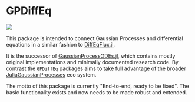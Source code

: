 # GPDiffEq

[![](https://img.shields.io/badge/docs-dev-blue.svg)](https://crown421.github.io/GPDiffEq.jl/dev/)


This package is intended to connect Gaussian Processes and differential equations in a similar fashion to [DiffEqFlux.jl](https://github.com/SciML/DiffEqFlux.jl). 

It is the successor of [GaussianProcessODEs.jl](https://github.com/Crown421/GaussianProcessODEs.jl), which contains mostly original implementations and minimally documented research code. By contrast the `GPDiffEq` packages aims to take full advantage of the broader [JuliaGaussianProcesses](https://juliagaussianprocesses.github.io/) eco system. 

The motto of this package is currently "End-to-end, ready to be fixed". The basic functionality exists and now needs to be made robust and extended. 